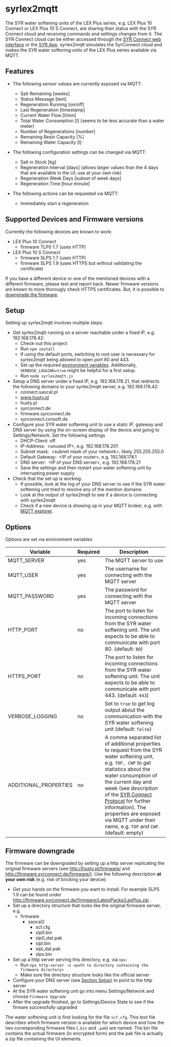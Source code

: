 # syrlex2mqtt

The SYR water softening units of the LEX Plus series, e.g. LEX Plus 10 Connect or LEX Plus 10 S Connect, are sharing their status with the SYR Connect cloud and receiving commands and settings changes from it. The SYR Connect cloud can be either accessed through the [SYR Connect web interface](https://syrconnect.de/) or the [SYR App](https://www.syr.de/de/SYR_App). syrlex2mqtt simulates the SyrConnect cloud and makes the SYR water softening units of the LEX Plus series available via MQTT.

## Features

- The following sensor values are currently exposed via MQTT:

  - Salt Remaining [weeks]
  - Status Message [text]
  - Regeneration Running [on/off]
  - Last Regeneration [timestamp]
  - Current Water Flow [l/min]
  - Total Water Consumption [l] (seems to be less accurate than a water meter)
  - Number of Regenerations [number]
  - Remaining Resin Capacity [%]
  - Remaining Water Capacity [l]

- The following configuration settings can be changed via MQTT:

  - Salt in Stock [kg]
  - Regeneration Interval [days] (allows larger values than the 4 days that are available in the UI; use at your own risk)
  - Regeneration Week Days [subset of week days]
  - Regeneration Time [hour:minute]
- The following actions can be requested via MQTT:
  - Immediately start a regeneration

## Supported Devices and Firmware versions

Currently the following devices are known to work:
- LEX Plus 10 Connect
  - firmware TLP0 1.7 (uses HTTP)
- LEX Plus 10 S Connect
  - firmware SLPS 1.7 (uses HTTP)
  - firmware SLPS 1.9 (uses HTTPS but without validating the certificate)

If you have a different device or one of the mentioned devices with a different firmware, please test and report back. Newer firmware versions are known to more thorougly check HTTPS certificates. But, it is possible to [downgrade the firmware](#firmware-downgrade).

## Setup

Setting up syrlex2mqtt involves multiple steps:

- Get syrlex2mqtt running on a server reachable under a fixed IP, e.g. 192.168.178.42:
  - Check-out this project
  - Run `npm install`
  - If using the default ports, switching to root user is necessary for syrlex2mqtt being allowed to open port 80 and 443.
  - Set up the required [environment variables](#Options). Additionally, `VERBOSE_LOGGING=true` might be helpful for a first setup.
  - Run `node syrlex2mqtt.js`
- Setup a DNS server under a fixed IP, e.g. 192.168.178.21, that redirects the following domains to your syrlex2mqtt server, e.g. 192.168.178.42:
  - connect.saocal.pl
  - www.husty.pl
  - husty.pl
  - syrconnect.de
  - firmware.syrconnect.de
  - syrconnect.consoft.de
- Configure your SYR water softening unit to use a static IP, gateway and DNS server by using the on-screen display of the device and going to Settings/Network. Set the following settings
  - DHCP-Client: off
  - IP-Address:&nbsp; &lt;unused IP&gt;, e.g. 192.168.178.201
  - Subnet mask:&nbsp; &lt;subnet mask of your network&gt;, likely 255.255.255.0
  - Default Gateway:&nbsp; &lt;IP of your router&gt;, e.g. 192.168.178.1
  - DNS server:&nbsp; &lt;IP of your DNS server&gt;, e.g. 192.168.178.21
  - Save the settings and then restart your water softening unit by interrupting power supply
- Check that the set up is working:
  - If possible, look at the log of your DNS server to see if the SYR water softening unit tried to resolve any of the mention domains 
  - Look at the output of syrlex2mqtt to see if a device is connecting with syrlex2mqtt
  - Check if a new device is showing up in your MQTT broker, e.g. with [MQTT explorer](http://mqtt-explorer.com/).

## Options

Options are set via environment variables

Variable | Required | Description 
-|-|-
MQTT_SERVER | yes | The MQTT server to use
MQTT_USER | yes | The username for connecting with the MQTT server
MQTT_PASSWORD | yes | The password for connecting with the MQTT server
HTTP_PORT | no | The port to listen for incoming connections from the SYR water softening unit. The unit expects to be able to communicate with port 80. (default: `80`)
HTTPS_PORT | no | The port to listen for incoming connections from the SYR water softening unit. The unit expects to be able to communicate with port 443. (default: `443`)
VERBOSE_LOGGING | no | Set to `true` to get log output about the communication with the SYR water softening unit (default: `false`)
ADDITIONAL_PROPERTIES | no | A comma separated list of additional properties to request from the SYR water softening unit, e.g. `TOF, CWF` to get statistics about the water consumption of the current day and week (see description of the [SYR Connect Protocol](doc/syrconnect-protocol.md) for further information). The properties are exposed via MQTT under their name, e.g. `TOF` and `CWF`. (default: empty)


## Firmware downgrade
The firmware can be downgraded by setting up a http server replicating the original firmware servers (see http://husty.pl/firmware/ and http://firmware.syrconnect.de/firmware/). Use the following description **at your own risk** (e.g. risk of bricking your device):

- Get your hands on the firmware you want to install. For example SLPS 1.9 can be found under http://firmware.syrconnect.de/firmware/LatestPacks/LexPlus.zip .
- Set up a directory structure that looks like the original firmware server, e.g.
  - firmware
    - saocal2
      - scf.cfg
      - slp0.bin
      - slp0_dat.pak
      - slpl.bin
      - slpl_dat.pak
      - slps.bin
- Set up a http server serving this directory, e.g. via `npx`:
  - Run `npx http-server -o <path to directory containing the firmware directory>`
  - Make sure the directory structure looks like the official server
- Configure your DNS server (see [Section Setup](#Setup)) to point to the http server 
- At the SYR water softening unit go into menu Settings/Network and choose `Firmware Upgrade`
- After the upgrade finished, go to Settings/Device State to see if the firmare successfully upgraded

The water softening unit is first looking for the file `scf.cfg`. This text file describes which firmware version is available for which device and how the two corresponding firmware files (`.bin` and `.pak`) are named. The bin file contains the actual firmware (in encrypted form) and the pak file is actually a zip file containing the UI elements.
